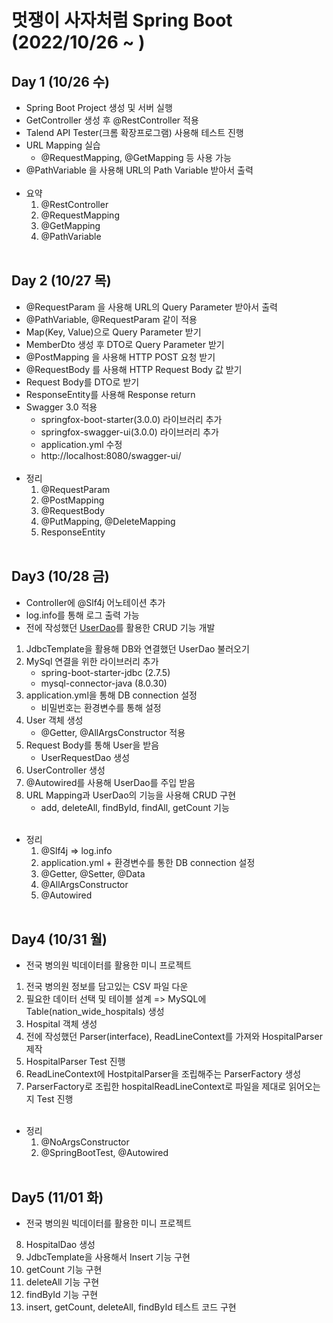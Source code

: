 # 멋쟁이 사자처럼 Spring Boot (2022/10/26 ~ )

## Day 1 (10/26 수)
- Spring Boot Project 생성 및 서버 실행
- GetController 생성 후 @RestController 적용
- Talend API Tester(크롬 확장프로그램) 사용해 테스트 진행
- URL Mapping 실습
  - @RequestMapping, @GetMapping 등 사용 가능
- @PathVariable 을 사용해 URL의 Path Variable 받아서 출력
<br/><br/>
- 요약
  1. @RestController
  2. @RequestMapping
  3. @GetMapping
  4. @PathVariable
<br/><br/>
## Day 2 (10/27 목)
- @RequestParam 을 사용해 URL의 Query Parameter 받아서 출력
- @PathVariable, @RequestParam 같이 적용 
- Map(Key, Value)으로 Query Parameter 받기
- MemberDto 생성 후 DTO로 Query Parameter 받기
- @PostMapping 을 사용해 HTTP POST 요청 받기
- @RequestBody 를 사용해 HTTP Request Body 값 받기
- Request Body를 DTO로 받기
- ResponseEntity를 사용해 Response return
- Swagger 3.0 적용
  - springfox-boot-starter(3.0.0) 라이브러리 추가
  - springfox-swagger-ui(3.0.0) 라이브러리 추가 
  - application.yml 수정
  - http://localhost:8080/swagger-ui/
<br/><br/>
- 정리
  1. @RequestParam
  2. @PostMapping
  3. @RequestBody
  4. @PutMapping, @DeleteMapping
  5. ResponseEntity
<br/><br/>
## Day3 (10/28 금)
- Controller에 @Slf4j 어노테이션 추가
- log.info를 통해 로그 출력 가능
- 전에 작성했던 [UserDao](https://github.com/Changbum97/Toby-Spring3-Test/blob/master/src/main/java/UserExercise/dao/UserDao_Final.java)를 활용한 CRUD 기능 개발
1. JdbcTemplate을 활용해 DB와 연결했던 UserDao 불러오기
2. MySql 연결을 위한 라이브러리 추가
   - spring-boot-starter-jdbc (2.7.5)
   - mysql-connector-java (8.0.30)
3. application.yml을 통해 DB connection 설정
   - 비밀번호는 환경변수를 통해 설정
4. User 객체 생성
   - @Getter, @AllArgsConstructor 적용
5. Request Body를 통해 User을 받음
   - UserRequestDao 생성
6. UserController 생성
7. @Autowired를 사용해 UserDao를 주입 받음
8. URL Mapping과 UserDao의 기능을 사용해 CRUD 구현
   - add, deleteAll, findById, findAll, getCount 기능
<br/><br/>
- 정리
  1. @Slf4j => log.info
  2. application.yml + 환경변수를 통한 DB connection 설정
  3. @Getter, @Setter, @Data
  4. @AllArgsConstructor
  5. @Autowired
<br/><br/>
## Day4 (10/31 월)
- 전국 병의원 빅데이터를 활용한 미니 프로젝트
1. 전국 병의원 정보를 담고있는 CSV 파일 다운
2. 필요한 데이터 선택 및 테이블 설계 => MySQL에 Table(nation_wide_hospitals) 생성
3. Hospital 객체 생성
4. 전에 작성했던 Parser(interface), ReadLineContext를 가져와 HospitalParser 제작
5. HospitalParser Test 진행
6. ReadLineContext에 HostpitalParser을 조립해주는 ParserFactory 생성
7. ParserFactory로 조립한 hospitalReadLineContext로 파일을 제대로 읽어오는지 Test 진행
<br/><br/>
- 정리
  1. @NoArgsConstructor
  2. @SpringBootTest, @Autowired
<br/><br/>
## Day5 (11/01 화)
- 전국 병의원 빅데이터를 활용한 미니 프로젝트
8. HospitalDao 생성
9. JdbcTemplate을 사용해서 Insert 기능 구현
10. getCount 기능 구현
11. deleteAll 기능 구현
12. findById 기능 구현
13. insert, getCount, deleteAll, findById 테스트 코드 구현